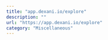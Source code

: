 ```yaml
---
title: "app.dexani.io/explore"
description: ""
url: "https://app.dexani.io/explore"
category: "Miscellaneous"
---
```

